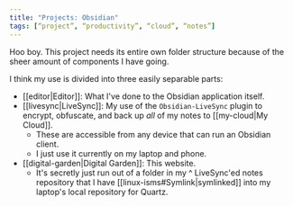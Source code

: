 ```yaml
---
title: "Projects: Obsidian"
tags: [“project”, “productivity”, “cloud”, “notes”]
---
```

Hoo boy. This project needs its entire own folder structure because of the sheer amount of components I have going.

I think my use is divided into three easily separable parts:
- [[editor|Editor]]: What I've done to the Obsidian application itself. 
- [[livesync|LiveSync]]: My use of the `Obsidian-LiveSync` plugin to encrypt, obfuscate, and back up *all* of my notes to [[my-cloud|My Cloud]]. 
	- These are accessible from any device that can run an Obsidian client.
	- I just use it currently on my laptop and phone.
- [[digital-garden|Digital Garden]]: This website. 
	- It's secretly just run out of a folder in my ^ LiveSync'ed notes repository that I have [[linux-isms#Symlink|symlinked]] into my laptop's local repository for Quartz. 